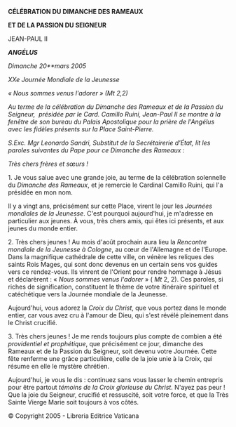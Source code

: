 **CÉLÉBRATION DU DIMANCHE DES RAMEAUX**

**ET DE LA PASSION DU SEIGNEUR**

JEAN-PAUL II

***ANGÉLUS***

*Dimanche 20**mars 2005*

*XXe Journée Mondiale de la Jeunesse*

*« *Nous sommes venus l'adorer* » (Mt 2,2)*

*Au terme de la célébration du Dimanche des Rameaux et de la Passion du Seigneur,  présidée par le Card. Camillo Ruini, Jean-Paul II se montre à la fenêtre de son bureau du Palais Apostolique pour la prière de l'Angélus avec les fidèles présents sur la Place Saint-Pierre.*

*S.Exc. Mgr Leonardo Sandri, Substitut de la Secrétairerie d'État, lit les paroles suivantes du Pape pour ce Dimanche des Rameaux :*

*Très chers frères et sœurs !*

1. Je vous salue avec une grande joie, au terme de la célébration solennelle du *Dimanche des Rameaux*, et je remercie le Cardinal Camillo Ruini, qui l'a présidée en mon nom.

Il y a vingt ans, précisément sur cette Place, virent le jour les *Journées mondiales de la Jeunesse*. C'est pourquoi aujourd'hui, je m'adresse en particulier aux jeunes. À vous, très chers amis, qui êtes ici présents, et aux jeunes du monde entier.

2. Très chers jeunes ! Au mois d'août prochain aura lieu la *Rencontre mondiale de la Jeunesse à Cologne*, au cœur de l'Allemagne et de l'Europe. Dans la magnifique cathédrale de cette ville, on vénère les reliques des saints Rois Mages, qui sont donc devenus en un certain sens vos guides vers ce rendez-vous. Ils vinrent de l'Orient pour rendre hommage à Jésus et déclarèrent : « *Nous sommes venus l'adorer* » ( *Mt* 2, 2). Ces paroles, si riches de signification, constituent le thème de votre itinéraire spirituel et catéchétique vers la Journée mondiale de la Jeunesse.

Aujourd'hui, vous adorez la *Croix du Christ*, que vous portez dans le monde entier, car vous avez cru à l'amour de Dieu, qui s'est révélé pleinement dans le Christ crucifié.

3. Très chers jeunes ! Je me rends toujours plus compte de combien a été *providentiel et prophétique*, que précisément ce jour, dimanche des Rameaux et de la Passion du Seigneur, soit devenu votre Journée. Cette fête renferme une grâce particulière, celle de la joie unie à la Croix, qui résume en elle le mystère chrétien.

Aujourd'hui, je vous le dis : continuez sans vous lasser le chemin entrepris pour être partout *témoins de la Croix glorieuse du Christ*. N'ayez pas peur ! Que la joie du Seigneur, crucifié et ressuscité, soit votre force, et que la Très Sainte Vierge Marie soit toujours à vos côtés.

© Copyright 2005 - Libreria Editrice Vaticana